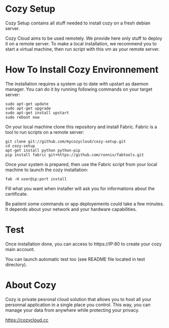 # Cozy Setup

Cozy Setup contains all stuff needed to install cozy on a fresh debian server.

Cozy Cloud aims to be used remotely. We provide here only stuff to deploy
it on a remote server. To make a local installation, we recommend you to start a
virtual machine, then run script with this vm as your remote server.

# How To Install Cozy Environnement

The installation requires a system up to date with upstart as daemon manager.
You can do it by running following commands on your target server:

    sudo apt-get update  
    sudo apt-get upgrade  
    sudo apt-get install upstart  
    sudo reboot now  

On your local machine clone this repository and install Fabric. Fabric is a tool to run scripts on a 
remote server:

    git clone git://github.com/mycozycloud/cozy-setup.git
    cd cozy-setup
    apt-get install python python-pip
    pip install fabric git+https://github.com/ronnix/fabtools.git

Once your system is prepared, then use the Fabric script from your local
machine to launch the cozy installation:

    fab -H user@ip:port install

Fill what you want when installer will ask you for informations about the
certificate. 

Be patient some commands or app deployements could take a few minutes. It 
depends about your network and your hardware capabilities.

# Test 

Once installation done, you can access to https://IP:80 to create your cozy
main account.

You can launch automatic test too (see README file located in test directory).

# About Cozy

Cozy is private pesronal cloud solution that allows you to host all your 
personnal application in a single place you control. 
This way, you can manage your data from anywhere while protecting your privacy.

https://cozycloud.cc
